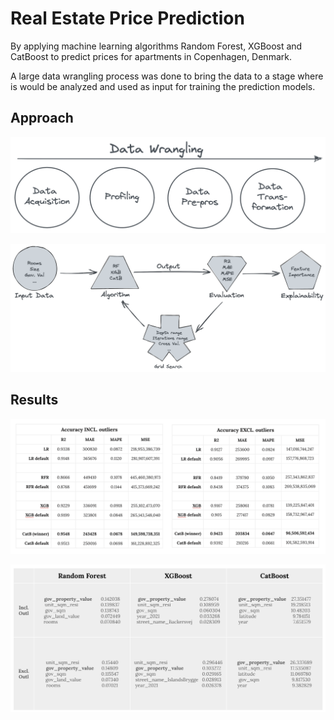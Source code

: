 # Real Estate Price Prediction
By applying machine learning algorithms Random Forest, XGBoost and CatBoost to predict prices for apartments in Copenhagen, Denmark. 

A large data wrangling process was done to bring the data to a stage where is would be analyzed and used as input for training the prediction models.


## Approach
![](https://github.com/ragre/Real-Estate-Price-Prediction-with-Machine-Learning/blob/main/images/data-wrangling.png)

![](https://github.com/ragre/Real-Estate-Price-Prediction-with-Machine-Learning/blob/main/images/af.png)


## Results
![](https://github.com/ragre/Real-Estate-Price-Prediction-with-Machine-Learning/blob/main/images/results.png)

![](https://github.com/ragre/Real-Estate-Price-Prediction-with-Machine-Learning/blob/main/images/XAI%20feature%20importance.png)
